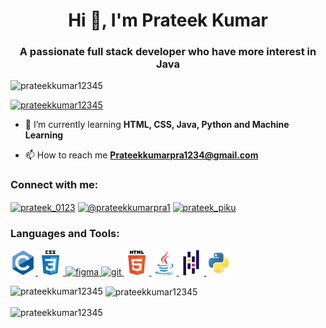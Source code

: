 <h1 align="center">Hi 👋, I'm Prateek Kumar</h1>
<h3 align="center">A passionate full stack developer who have more interest in Java</h3>

<p align="left"> <img src="https://komarev.com/ghpvc/?username=prateekkumar12345&label=Profile%20views&color=0e75b6&style=flat" alt="prateekkumar12345" /> </p>

<p align="left"> <a href="https://github.com/ryo-ma/github-profile-trophy"><img src="https://github-profile-trophy.vercel.app/?username=prateekkumar12345" alt="prateekkumar12345" /></a> </p>

- 🌱 I’m currently learning **HTML, CSS, Java, Python and Machine Learning**

- 📫 How to reach me **Prateekkumarpra1234@gmail.com**

<h3 align="left">Connect with me:</h3>
<p align="left">
<a href="https://instagram.com/prateek_0123" target="blank"><img align="center" src="https://raw.githubusercontent.com/rahuldkjain/github-profile-readme-generator/master/src/images/icons/Social/instagram.svg" alt="prateek_0123" height="30" width="40" /></a>
<a href="https://www.hackerrank.com/@prateekkumarpra1" target="blank"><img align="center" src="https://raw.githubusercontent.com/rahuldkjain/github-profile-readme-generator/master/src/images/icons/Social/hackerrank.svg" alt="@prateekkumarpra1" height="30" width="40" /></a>
<a href="https://discord.gg/prateek_piku" target="blank"><img align="center" src="https://raw.githubusercontent.com/rahuldkjain/github-profile-readme-generator/master/src/images/icons/Social/discord.svg" alt="prateek_piku" height="30" width="40" /></a>
</p>

<h3 align="left">Languages and Tools:</h3>
<p align="left"> <a href="https://www.cprogramming.com/" target="_blank" rel="noreferrer"> <img src="https://raw.githubusercontent.com/devicons/devicon/master/icons/c/c-original.svg" alt="c" width="40" height="40"/> </a> <a href="https://www.w3schools.com/css/" target="_blank" rel="noreferrer"> <img src="https://raw.githubusercontent.com/devicons/devicon/master/icons/css3/css3-original-wordmark.svg" alt="css3" width="40" height="40"/> </a> <a href="https://www.figma.com/" target="_blank" rel="noreferrer"> <img src="https://www.vectorlogo.zone/logos/figma/figma-icon.svg" alt="figma" width="40" height="40"/> </a> <a href="https://git-scm.com/" target="_blank" rel="noreferrer"> <img src="https://www.vectorlogo.zone/logos/git-scm/git-scm-icon.svg" alt="git" width="40" height="40"/> </a> <a href="https://www.w3.org/html/" target="_blank" rel="noreferrer"> <img src="https://raw.githubusercontent.com/devicons/devicon/master/icons/html5/html5-original-wordmark.svg" alt="html5" width="40" height="40"/> </a> <a href="https://www.java.com" target="_blank" rel="noreferrer"> <img src="https://raw.githubusercontent.com/devicons/devicon/master/icons/java/java-original.svg" alt="java" width="40" height="40"/> </a> <a href="https://pandas.pydata.org/" target="_blank" rel="noreferrer"> <img src="https://raw.githubusercontent.com/devicons/devicon/2ae2a900d2f041da66e950e4d48052658d850630/icons/pandas/pandas-original.svg" alt="pandas" width="40" height="40"/> </a> <a href="https://www.python.org" target="_blank" rel="noreferrer"> <img src="https://raw.githubusercontent.com/devicons/devicon/master/icons/python/python-original.svg" alt="python" width="40" height="40"/> </a> </p>

<p><img align="left" src="https://github-readme-stats.vercel.app/api/top-langs?username=prateekkumar12345&show_icons=true&locale=en&layout=compact" alt="prateekkumar12345" /></p>

<p>&nbsp;<img align="center" src="https://github-readme-stats.vercel.app/api?username=prateekkumar12345&show_icons=true&locale=en" alt="prateekkumar12345" /></p>

<p><img align="center" src="https://github-readme-streak-stats.herokuapp.com/?user=prateekkumar12345&" alt="prateekkumar12345" /></p>

